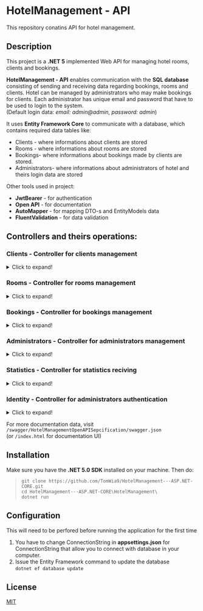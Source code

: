 # HotelManagement - API
This repository conatins API for hotel management.

## Description
This project is a **.NET 5** implemented Web API for managing hotel rooms, clients and bookings.

**HotelManagement - API** enables communication with the **SQL database** consisting of sending and receiving data regarding bookings, rooms and clients. Hotel can be managed by administrators who may make bookings for clients. Each administrator has unique email and password that have to be used to login to the system.  
(Default login data: *email: admin@admin, password: admin*)

It uses **Entity Framework Core** to communicate with a database, which contains required data tables like:
* Clients - where informations about clients are stored 
* Rooms - where informations about rooms are stored 
* Bookings-  where informations about bookings made by clients are stored.
* Administrators- where informations about administrators of hotel and theirs login data are stored  

Other tools used in project:
* **JwtBearer** - for authentication
* **Open API** - for documentation
* **AutoMapper** - for mapping DTO-s and EntityModels data
* **FluentValidation** - for data validation

## Controllers and theirs operations:
### Clients - Controller for clients management
<details>
  <summary>Click to expand!</summary>
  
* **POST a new client**  
 ```/api/clients/```
* **GET a single client**  
 ```/api/clients/{id}```
* **GET all clients**  
 ```/api/clients/```
* **DELETE a client**  
 ```/api/clients/{id}```
* **PUT (full patch) a client**  
 ```/api/clients/{id}```
* **PATCH (partial patch) a client**  
 ```/api/clients/{id}```
</details>

### Rooms - Controller for rooms management
<details>
  <summary>Click to expand!</summary>
  
* **POST a new room**  
 ```/api/rooms/```
* **GET a single room**  
 ```/api/room/{id}```
* **GET all rooms**  
 ```/api/rooms/```
* **DELETE a room**  
 ```/api/rooms/{id}```
* **PUT (full patch) a room**  
 ```/api/rooms/{id}```
* **PATCH (partial patch) a room**  
 ```/api/rooms/{id}```
</details>

### Bookings - Controller for bookings management
<details>
  <summary>Click to expand!</summary>
  
* **POST a new booking**  
 ```/api/bookings/```
* **GET a single booking**  
 ```/api/bookings/{id}```
* **GET all bookings**  
 ```/api/bookings/```
* **DELETE a booking**  
 ```/api/bookings/{id}```
* **PUT (full patch) a booking**  
 ```/api/bookings/{id}```
</details>

### Administrators - Controller for administrators management
<details>
  <summary>Click to expand!</summary>
  
* **POST the new administrator**  
 ```/api/administrators/```
* **GET a single administrator**  
 ```/api/administrators/{id}```
* **GET all administrators**  
 ```/api/administrators/```
* **DELETE the administrator**  
 ```/api/administrators/{id}```
* **PUT (full patch) the administrator**  
 ```/api/administrators/{id}```
</details>

### Statistics - Controller for statistics reciving
<details>
  <summary>Click to expand!</summary>
  
* **GET the most popular rooms**  
 ```/api/statistics/rooms```
* **GET the clients with the most bookings**  
 ```/api/statistics/bookings```
* **GET the total earned money from bookings from defined peroid of time**  
 ```/api/statistics/money```
</details>

### Identity - Controller for administrators authentication
<details>
  <summary>Click to expand!</summary>
  
* **POST authenticate**  
 ```/api/identity/authenticate```
</details>

For more documentation data, visit 
```/swagger/HotelManagementOpenAPISepcification/swagger.json```  
(or ```/index.html``` for documentation UI)

## Installation
Make sure you have the **.NET 5.0 SDK** installed on your machine. Then do:  
>`git clone https://github.com/TomWia9/HotelManagement---ASP.NET-CORE.git`  
`cd HotelManagement---ASP.NET-CORE\HotelManagement\`  
`dotnet run`

## Configuration
This will need to be perfored before running the application for the first time
1. You have to change ConnectionString in **appsettings.json** for ConnectionString that allow you to connect with database in your computer.
2. Issue the Entity Framework command to update the database  
`dotnet ef database update`
 
## License
[MIT](https://choosealicense.com/licenses/mit/)
